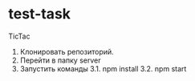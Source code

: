 # test-task
TicTac
1. Клонировать репозиторий.
2. Перейти в папку server
3. Запустить команды 
  3.1. npm install
  3.2. npm start 
